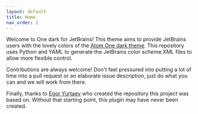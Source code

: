 ```yaml
---
layout: default
title: Home
nav_order: 1
---
```


Welcome to One dark for JetBrains! This theme aims to provide JetBrains users with the lovely colors of the [Atom One dark theme][atom-one-dark]. This repository uses Python and YAML to generate the JetBrains color scheme XML files to allow more flexible control.

Contributions are always welcome! Don't feel pressured into putting a lot of time into a pull request or an elaborate issue description, just do what you can and we will work from there.

Finally, thanks to [Egor Yurtaev](https://github.com/yurtaev) who created the repository this project was based on. Without that starting point, this plugin may have never been created.

[atom-one-dark]: https://github.com/atom/atom/tree/master/packages/one-dark-syntax "Atom One dark"
[one-dark-vscode]: https://binaryify.github.io/OneDark-Pro "One dark for VS Code"
